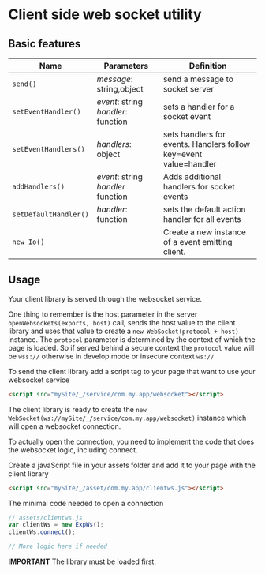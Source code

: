 # Client side web socket utility #

## Basic features ##

| **Name** | **Parameters** | **Definition**
| -------- | --------------- | -------------|
| `send()` | *message*: string,object | send a message to socket server |
| `setEventHandler()` | *event*: string *handler*: function | sets a handler for a socket event |
| `setEventHandlers()` | *handlers*: object | sets handlers for events. Handlers follow key=event value=handler |
| `addHandlers()` | *event*: string *handler* function | Adds additional handlers for socket events |
| `setDefaultHandler()` | *handler*: function | sets the default action handler for all events |
| `new Io()` | | Create a new instance of a event emitting client. 

## Usage ##

Your client library is served through the websocket service.

One thing to remember is the host parameter in the server `openWebsockets(exports, host)` call, sends the host value to 
the client library and uses that value to create a `new WebSocket(protocol + host)` instance. The `protocol` 
parameter is determined by the context of which the page is loaded. So if served behind a secure context
the `protocol` value will be `wss://` otherwise in develop mode or insecure context `ws://`

To send the client library add a script tag to your page that want to use your websocket service
```html
<script src="mySite/_/service/com.my.app/websocket"></script>
```
The client library is ready to create the `new WebSocket(ws://mySite/_/service/com.my.app/websocket)` instance
which will open a websocket connection.

To actually open the connection, you need to implement the code that does the websocket logic, including connect.

Create a javaScript file in your assets folder and add it to your page with the client library

```html
<script src="mySite/_/asset/com.my.app/clientws.js"></script> 
```

The minimal code needed to open a connection

```javascript
// assets/clientws.js
var clientWs = new ExpWs();
clientWs.connect();

// More logic here if needed
```



**IMPORTANT** The library must be loaded first.




